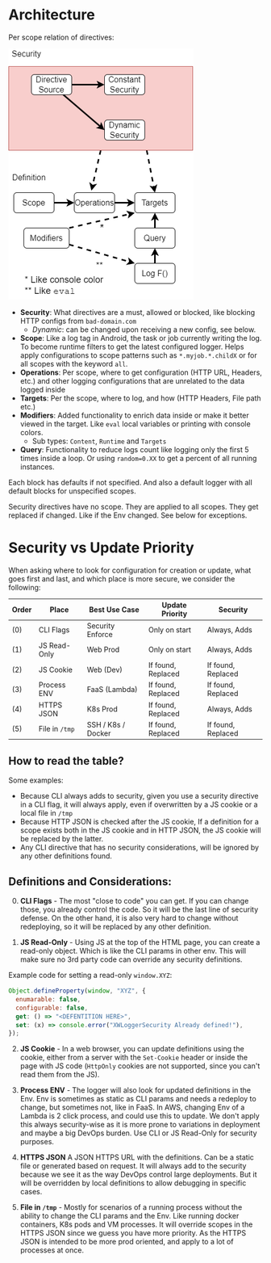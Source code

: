 # Architecture

Per scope relation of directives:

![img](./images/arch/blocks.drawio.png)

- **Security**: What directives are a must, allowed or blocked, like blocking HTTP configs from `bad-domain.com`
  - _Dynamic_: can be changed upon receiving a new config, see below.
- **Scope**: Like a log tag in Android, the task or job currently writing the log. To become runtime filters to get the latest configured logger. Helps apply configurations to scope patterns such as `*.myjob.*.childX` or for all scopes with the keyword `all`.
- **Operations**: Per scope, where to get configuration (HTTP URL, Headers, etc.) and other logging configurations that are unrelated to the data logged inside
- **Targets**: Per the scope, where to log, and how (HTTP Headers, File path etc.)
- **Modifiers**: Added functionality to enrich data inside or make it better viewed in the target. Like `eval` local variables or printing with console colors.
  * Sub types: `Content`, `Runtime` and `Targets`
- **Query**: Functionality to reduce logs count like logging only the first 5 times inside a loop. Or using `random=0.XX` to get a percent of all running instances.

Each block has defaults if not specified. And also a default logger with all default blocks for unspecified scopes.

Security directives have no scope. They are applied to all scopes. They get replaced if changed. Like if the Env changed. See below for exceptions.

# Security vs Update Priority

When asking where to look for configuration for creation or update, what goes first and last, and which place is more secure, we consider the following:

| Order | Place          | Best Use Case      | Update Priority    | Security           |
| ----- | -------------- | ------------------ | ------------------ | ------------------ |
| (0)   | CLI Flags      | Security Enforce   | Only on start      | Always, Adds       |
| (1)   | JS Read-Only   | Web Prod           | Only on start      | Always, Adds       |
| (2)   | JS Cookie      | Web (Dev)          | If found, Replaced | If found, Replaced |
| (3)   | Process ENV    | FaaS (Lambda)      | If found, Replaced | If found, Replaced |
| (4)   | HTTPS JSON     | K8s Prod           | If found, Replaced | Always, Adds       |
| (5)   | File in `/tmp` | SSH / K8s / Docker | If found, Replaced | If found, Replaced |

## How to read the table?

Some examples:

- Because CLI always adds to security, given you use a security directive in a CLI flag, it will always apply, even if overwritten by a JS cookie or a local file in `/tmp`
- Because HTTP JSON is checked after the JS cookie, If a definition for a scope exists both in the JS cookie and in HTTP JSON, the JS cookie will be replaced by the latter.
- Any CLI directive that has no security considerations, will be ignored by any other definitions found.

## Definitions and Considerations:

0. **CLI Flags** - The most "close to code" you can get. If you can change those, you already control the code. So it will be the last line of security defense. On the other hand, it is also very hard to change without redeploying, so it will be replaced by any other definition.

1. **JS Read-Only** - Using JS at the top of the HTML page, you can create a read-only object. Which is like the CLI params in other env. This will make sure no 3rd party code can override any security definitions.

Example code for setting a read-only `window.XYZ`:

```js
Object.defineProperty(window, "XYZ", {
  enumarable: false,
  configurable: false,
  get: () => "<DEFENTITION HERE>",
  set: (x) => console.error("XWLoggerSecurity Already defined!"),
});
```

2. **JS Cookie** - In a web browser, you can update definitions using the cookie, either from a server with the `Set-Cookie` header or inside the page with JS code (`HttpOnly` cookies are not supported, since you can't read them from the JS).

3. **Process ENV** - The logger will also look for updated definitions in the Env. Env is sometimes as static as CLI params and needs a redeploy to change, but sometimes not, like in FaaS. In AWS, changing Env of a Lambda is 2 click process, and could use this to update. We don't apply this always security-wise as it is more prone to variations in deployment and maybe a big DevOps burden. Use CLI or JS Read-Only for security purposes.

4. **HTTPS JSON** A JSON HTTPS URL with the definitions. Can be a static file or generated based on request. It will always add to the security because we see it as the way DevOps control large deployments. But it will be overridden by local definitions to allow debugging in specific cases.

5. **File in `/tmp`** - Mostly for scenarios of a running process without the ability to change the CLI params and the Env. Like running docker containers, K8s pods and VM processes. It will override scopes in the HTTPS JSON since we guess you have more priority. As the HTTPS JSON is intended to be more prod oriented, and apply to a lot of processes at once.
